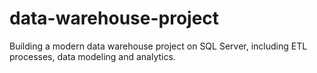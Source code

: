 # data-warehouse-project
Building a modern data warehouse project on SQL Server, including ETL processes, data modeling and analytics.
